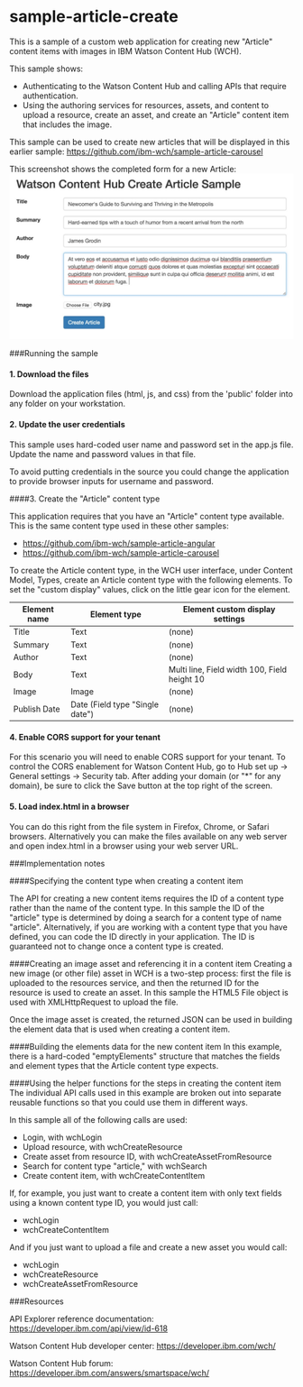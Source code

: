 # sample-article-create
This is a sample of a custom web application for creating new "Article" content items with images in IBM Watson Content Hub (WCH).

This sample shows:
* Authenticating to the Watson Content Hub and calling APIs that require authentication.
* Using the authoring services for resources, assets, and content to upload a resource, create an asset, and create an "Article" content item that includes the image. 

This sample can be used to create new articles that will be displayed in this earlier sample: https://github.com/ibm-wch/sample-article-carousel

This screenshot shows the completed form for a new Article:
![Alt text](/docs/create-article-screenshot.jpg?raw=true "Sample screenshot")

###Running the sample

#### 1. Download the files

Download the application files (html, js, and css) from the 'public' folder into any folder on your workstation.

#### 2. Update the user credentials

This sample uses hard-coded user name and password set in the app.js file. Update the name and password values in that file.

To avoid putting credentials in the source you could change the application to provide browser inputs for username and password.

####3. Create the "Article" content type

This application requires that you have an "Article" content type available. This is the same content type used in these other samples:
- https://github.com/ibm-wch/sample-article-angular
- https://github.com/ibm-wch/sample-article-carousel

To create the Article content type, in the WCH user interface, under Content Model, Types, create an Article content type with the following elements. To set the "custom display" values, click on the little gear icon for the element.

|Element name | Element type | Element custom display settings |
| --- | --- | --- |
|Title | Text | (none) |
| Summary | Text | (none) |
| Author | Text | (none) |
| Body | Text | Multi line, Field width 100, Field height 10 |
| Image | Image | (none) |
| Publish Date | Date (Field type "Single date") | (none) |

#### 4. Enable CORS support for your tenant

For this scenario you will need to enable CORS support for your tenant. To control the CORS enablement for Watson Content Hub, go to Hub set up -> General settings -> Security tab. After adding your domain (or "*" for any domain), be sure to click the Save button at the top right of the screen.

#### 5. Load index.html in a browser

You can do this right from the file system in Firefox, Chrome, or Safari browsers. Alternatively you can make the files available on any web server and open index.html in a browser using your web server URL.

###Implementation notes

####Specifying the content type when creating a content item

The API for creating a new content items requires the ID of a content type rather than the name of the content type. In this sample the ID of the "article" type is determined by doing a search for a content type of name "article". Alternatively, if you are working with a content type that you have defined, you can code the ID directly in your application. The ID is guaranteed not to change once a content type is created.

####Creating an image asset and referencing it in a content item
Creating a new image (or other file) asset in WCH is a two-step process: first the file is uploaded to the resources service, and then the returned ID for the resource is used to create an asset. In this sample the HTML5 File object is used with XMLHttpRequest to upload the file.

Once the image asset is created, the returned JSON can be used in building the element data that is used when creating a content item.

####Building the elements data for the new content item
In this example, there is a hard-coded "emptyElements" structure that matches the fields and element types that the Article content type expects.

####Using the helper functions for the steps in creating the content item
The individual API calls used in this example are broken out into separate reusable functions so that you could use them in different ways.

In this sample all of the following calls are used:
- Login, with wchLogin
- Upload resource, with wchCreateResource
- Create asset from resource ID, with wchCreateAssetFromResource
- Search for content type "article," with wchSearch
- Create content item, with wchCreateContentItem

If, for example, you just want to create a content item with only text fields using a known content type ID, you would just call:
- wchLogin
- wchCreateContentItem

And if you just want to upload a file and create a new asset you would call:
- wchLogin
- wchCreateResource
- wchCreateAssetFromResource


###Resources

API Explorer reference documentation: https://developer.ibm.com/api/view/id-618

Watson Content Hub developer center: https://developer.ibm.com/wch/

Watson Content Hub forum: https://developer.ibm.com/answers/smartspace/wch/

